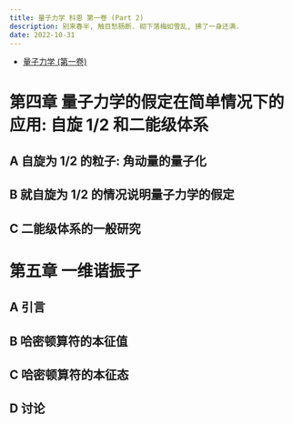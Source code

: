 ```yaml
---
title: 量子力学 科恩 第一卷 (Part 2)
description: 别来春半, 触目愁肠断. 砌下落梅如雪乱, 拂了一身还满.
date: 2022-10-31
---
```


- [量子力学 (第一卷)](https://book.douban.com/subject/25954720/)

# 第四章 量子力学的假定在简单情况下的应用: 自旋 1/2 和二能级体系

## A 自旋为 1/2 的粒子: 角动量的量子化

## B 就自旋为 1/2 的情况说明量子力学的假定

## C 二能级体系的一般研究

# 第五章 一维谐振子

## A 引言

## B 哈密顿算符的本征值

## C 哈密顿算符的本征态

## D 讨论
